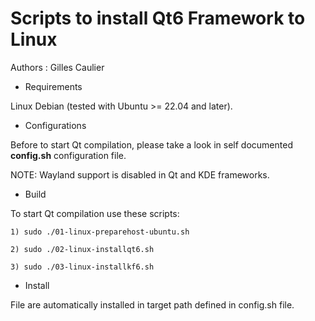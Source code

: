Scripts to install Qt6 Framework to Linux
=========================================

Authors : Gilles Caulier <caulier dot gilles at gmail dot com>

* Requirements

Linux Debian (tested with Ubuntu >= 22.04 and later).

* Configurations

Before to start Qt compilation, please take a look in self documented **config.sh** configuration file.

NOTE: Wayland support is disabled in Qt and KDE frameworks.

* Build

To start Qt compilation use these scripts:

    1) sudo ./01-linux-preparehost-ubuntu.sh

    2) sudo ./02-linux-installqt6.sh

    3) sudo ./03-linux-installkf6.sh

* Install

File are automatically installed in target path defined in config.sh file.
